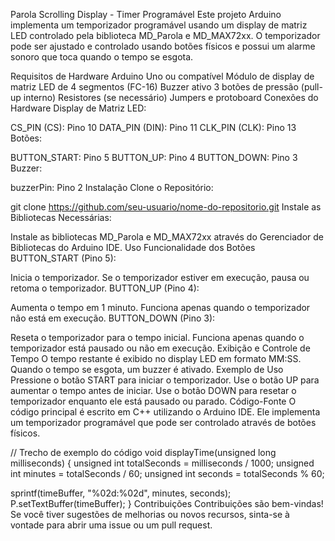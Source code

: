 Parola Scrolling Display - Timer Programável
Este projeto Arduino implementa um temporizador programável usando um display de matriz LED controlado pela biblioteca MD_Parola e MD_MAX72xx. O temporizador pode ser ajustado e controlado usando botões físicos e possui um alarme sonoro que toca quando o tempo se esgota.

Requisitos de Hardware
Arduino Uno ou compatível
Módulo de display de matriz LED de 4 segmentos (FC-16)
Buzzer ativo
3 botões de pressão (pull-up interno)
Resistores (se necessário)
Jumpers e protoboard
Conexões do Hardware
Display de Matriz LED:

CS_PIN (CS): Pino 10
DATA_PIN (DIN): Pino 11
CLK_PIN (CLK): Pino 13
Botões:

BUTTON_START: Pino 5
BUTTON_UP: Pino 4
BUTTON_DOWN: Pino 3
Buzzer:

buzzerPin: Pino 2
Instalação
Clone o Repositório:


git clone https://github.com/seu-usuario/nome-do-repositorio.git
Instale as Bibliotecas Necessárias:

Instale as bibliotecas MD_Parola e MD_MAX72xx através do Gerenciador de Bibliotecas do Arduino IDE.
Uso
Funcionalidade dos Botões
BUTTON_START (Pino 5):

Inicia o temporizador.
Se o temporizador estiver em execução, pausa ou retoma o temporizador.
BUTTON_UP (Pino 4):

Aumenta o tempo em 1 minuto. Funciona apenas quando o temporizador não está em execução.
BUTTON_DOWN (Pino 3):

Reseta o temporizador para o tempo inicial. Funciona apenas quando o temporizador está pausado ou não em execução.
Exibição e Controle de Tempo
O tempo restante é exibido no display LED em formato MM:SS.
Quando o tempo se esgota, um buzzer é ativado.
Exemplo de Uso
Pressione o botão START para iniciar o temporizador.
Use o botão UP para aumentar o tempo antes de iniciar.
Use o botão DOWN para resetar o temporizador enquanto ele está pausado ou parado.
Código-Fonte
O código principal é escrito em C++ utilizando o Arduino IDE. Ele implementa um temporizador programável que pode ser controlado através de botões físicos.


// Trecho de exemplo do código
void displayTime(unsigned long milliseconds) {
  unsigned int totalSeconds = milliseconds / 1000;
  unsigned int minutes = totalSeconds / 60;
  unsigned int seconds = totalSeconds % 60;

  sprintf(timeBuffer, "%02d:%02d", minutes, seconds);
  P.setTextBuffer(timeBuffer);
}
Contribuições
Contribuições são bem-vindas! Se você tiver sugestões de melhorias ou novos recursos, sinta-se à vontade para abrir uma issue ou um pull request.
